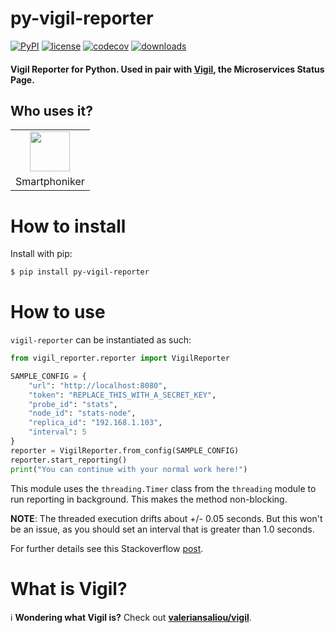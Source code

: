 # py-vigil-reporter
[![PyPI](https://img.shields.io/pypi/v/py-vigil-reporter)](https://pypi.org/project/py-vigil-reporter/)
[![license](https://img.shields.io/pypi/l/py-vigil-reporter)](https://github.com/M0r13n/py-vigil-reporter/blob/master/LICENSE)
[![codecov](https://codecov.io/gh/M0r13n/py-vigil-reporter/branch/master/graph/badge.svg)](https://codecov.io/gh/M0r13n/py-vigil-reporter)
[![downloads](https://img.shields.io/pypi/dm/py-vigil-reporter)](https://pypi.org/project/py-vigil-reporter/)

#### Vigil Reporter for Python. Used in pair with [Vigil](https://github.com/valeriansaliou/vigil), the Microservices Status Page.


## Who uses it?

<table>
<tr>
<td align="center"><a href="https://smartphoniker.shop/"><img src="https://smartphoniker.shop/static/images/smartphoniker-logo.svg" height="64" /></a></td>
</tr>
<tr>
<td align="center">Smartphoniker</td>
</tr>
</table>



# How to install
Install with pip:

```sh
$ pip install py-vigil-reporter
```


# How to use
`vigil-reporter` can be instantiated as such:

```py
from vigil_reporter.reporter import VigilReporter

SAMPLE_CONFIG = {
    "url": "http://localhost:8080",
    "token": "REPLACE_THIS_WITH_A_SECRET_KEY",
    "probe_id": "stats",
    "node_id": "stats-node",
    "replica_id": "192.168.1.103",
    "interval": 5
}
reporter = VigilReporter.from_config(SAMPLE_CONFIG)
reporter.start_reporting()
print("You can continue with your normal work here!")
```

This module uses the `threading.Timer` class from the `threading` module to run reporting in background. 
This makes the method non-blocking. 

**NOTE**: The threaded execution drifts about +/- 0.05 seconds. But this won't be an issue, as you should set an interval that is greater than 1.0 seconds.

For further details see this Stackoverflow [post](https://stackoverflow.com/questions/8600161/executing-periodic-actions-in-python).

# What is Vigil?
ℹ️ **Wondering what Vigil is?** Check out **[valeriansaliou/vigil](https://github.com/valeriansaliou/vigil)**.
